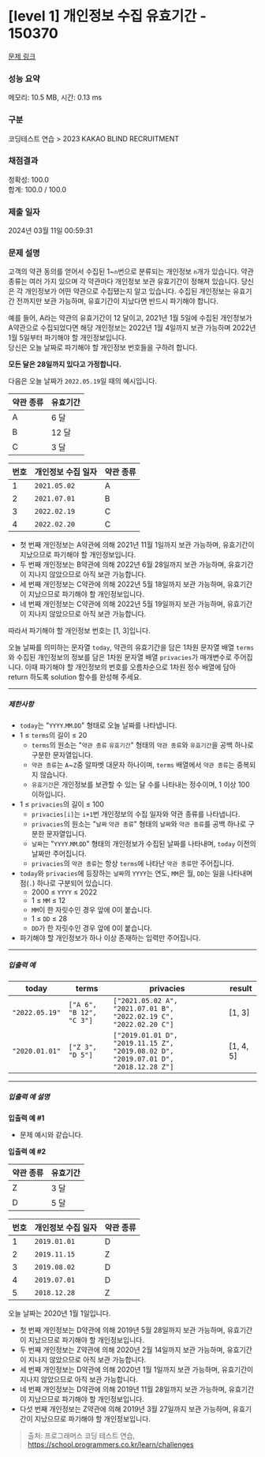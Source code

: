 # [level 1] 개인정보 수집 유효기간 - 150370 

[문제 링크](https://school.programmers.co.kr/learn/courses/30/lessons/150370?language=python3) 

### 성능 요약

메모리: 10.5 MB, 시간: 0.13 ms

### 구분

코딩테스트 연습 > 2023 KAKAO BLIND RECRUITMENT

### 채점결과

정확성: 100.0<br/>합계: 100.0 / 100.0

### 제출 일자

2024년 03월 11일 00:59:31

### 문제 설명

<p>고객의 약관 동의를 얻어서 수집된 1~<code>n</code>번으로 분류되는 개인정보 <code>n</code>개가 있습니다. 약관 종류는 여러 가지 있으며 각 약관마다 개인정보 보관 유효기간이 정해져 있습니다. 당신은 각 개인정보가 어떤 약관으로 수집됐는지 알고 있습니다. 수집된 개인정보는 유효기간 전까지만 보관 가능하며, 유효기간이 지났다면 반드시 파기해야 합니다.</p>

<p>예를 들어, A라는 약관의 유효기간이 12 달이고, 2021년 1월 5일에 수집된 개인정보가 A약관으로 수집되었다면 해당 개인정보는 2022년 1월 4일까지 보관 가능하며 2022년 1월 5일부터 파기해야 할 개인정보입니다.<br>
당신은 오늘 날짜로 파기해야 할 개인정보 번호들을 구하려 합니다.</p>

<p><strong>모든 달은 28일까지 있다고 가정합니다.</strong></p>

<p>다음은 오늘 날짜가 <code>2022.05.19</code>일 때의 예시입니다.</p>
<table class="table">
        <thead><tr>
<th>약관 종류</th>
<th>유효기간</th>
</tr>
</thead>
        <tbody><tr>
<td>A</td>
<td>6 달</td>
</tr>
<tr>
<td>B</td>
<td>12 달</td>
</tr>
<tr>
<td>C</td>
<td>3 달</td>
</tr>
</tbody>
      </table><table class="table">
        <thead><tr>
<th>번호</th>
<th>개인정보 수집 일자</th>
<th>약관 종류</th>
</tr>
</thead>
        <tbody><tr>
<td>1</td>
<td><code>2021.05.02</code></td>
<td>A</td>
</tr>
<tr>
<td>2</td>
<td><code>2021.07.01</code></td>
<td>B</td>
</tr>
<tr>
<td>3</td>
<td><code>2022.02.19</code></td>
<td>C</td>
</tr>
<tr>
<td>4</td>
<td><code>2022.02.20</code></td>
<td>C</td>
</tr>
</tbody>
      </table>
<ul>
<li>첫 번째 개인정보는 A약관에 의해 2021년 11월 1일까지 보관 가능하며, 유효기간이 지났으므로 파기해야 할 개인정보입니다.</li>
<li>두 번째 개인정보는 B약관에 의해 2022년 6월 28일까지 보관 가능하며, 유효기간이 지나지 않았으므로 아직 보관 가능합니다.</li>
<li>세 번째 개인정보는 C약관에 의해 2022년 5월 18일까지 보관 가능하며, 유효기간이 지났으므로 파기해야 할 개인정보입니다.</li>
<li>네 번째 개인정보는 C약관에 의해 2022년 5월 19일까지 보관 가능하며, 유효기간이 지나지 않았으므로 아직 보관 가능합니다.</li>
</ul>

<p>따라서 파기해야 할 개인정보 번호는 [1, 3]입니다.</p>

<p>오늘 날짜를 의미하는 문자열 <code>today</code>, 약관의 유효기간을 담은 1차원 문자열 배열 <code>terms</code>와 수집된 개인정보의 정보를 담은 1차원 문자열 배열 <code>privacies</code>가 매개변수로 주어집니다. 이때 파기해야 할 개인정보의 번호를 오름차순으로 1차원 정수 배열에 담아 return 하도록 solution 함수를 완성해 주세요.</p>

<hr>

<h5>제한사항</h5>

<ul>
<li><code>today</code>는 "<code>YYYY</code>.<code>MM</code>.<code>DD</code>" 형태로 오늘 날짜를 나타냅니다. </li>
<li>1 ≤ <code>terms</code>의 길이 ≤ 20

<ul>
<li><code>terms</code>의 원소는 "<code>약관 종류</code> <code>유효기간</code>" 형태의 <code>약관 종류</code>와 <code>유효기간</code>을 공백 하나로 구분한 문자열입니다.</li>
<li><code>약관 종류</code>는 <code>A</code>~<code>Z</code>중 알파벳 대문자 하나이며, <code>terms</code> 배열에서 <code>약관 종류</code>는 중복되지 않습니다.</li>
<li><code>유효기간</code>은 개인정보를 보관할 수 있는 달 수를 나타내는 정수이며, 1 이상 100 이하입니다.</li>
</ul></li>
<li>1 ≤ <code>privacies</code>의 길이 ≤ 100

<ul>
<li><code>privacies[i]</code>는 <code>i+1</code>번 개인정보의 수집 일자와 약관 종류를 나타냅니다.</li>
<li><code>privacies</code>의 원소는 "<code>날짜</code> <code>약관 종류</code>" 형태의 <code>날짜</code>와 <code>약관 종류</code>를 공백 하나로 구분한 문자열입니다.</li>
<li><code>날짜</code>는 "<code>YYYY</code>.<code>MM</code>.<code>DD</code>" 형태의 개인정보가 수집된 날짜를 나타내며, <code>today</code> 이전의 날짜만 주어집니다.</li>
<li><code>privacies</code>의 <code>약관 종류</code>는 항상 <code>terms</code>에 나타난 <code>약관 종류</code>만 주어집니다.</li>
</ul></li>
<li><code>today</code>와 <code>privacies</code>에 등장하는 <code>날짜</code>의 <code>YYYY</code>는 연도, <code>MM</code>은 월, <code>DD</code>는 일을 나타내며 점(<code>.</code>) 하나로 구분되어 있습니다.

<ul>
<li>2000 ≤ <code>YYYY</code> ≤ 2022</li>
<li>1 ≤ <code>MM</code> ≤ 12</li>
<li><code>MM</code>이 한 자릿수인 경우 앞에 0이 붙습니다.</li>
<li>1 ≤ <code>DD</code> ≤ 28</li>
<li><code>DD</code>가 한 자릿수인 경우 앞에 0이 붙습니다.</li>
</ul></li>
<li>파기해야 할 개인정보가 하나 이상 존재하는 입력만 주어집니다.</li>
</ul>

<hr>

<h5>입출력 예</h5>
<table class="table">
        <thead><tr>
<th>today</th>
<th>terms</th>
<th>privacies</th>
<th>result</th>
</tr>
</thead>
        <tbody><tr>
<td><code>"2022.05.19"</code></td>
<td><code>["A 6", "B 12", "C 3"]</code></td>
<td><code>["2021.05.02 A", "2021.07.01 B", "2022.02.19 C", "2022.02.20 C"]</code></td>
<td>[1, 3]</td>
</tr>
<tr>
<td><code>"2020.01.01"</code></td>
<td><code>["Z 3", "D 5"]</code></td>
<td><code>["2019.01.01 D", "2019.11.15 Z", "2019.08.02 D", "2019.07.01 D", "2018.12.28 Z"]</code></td>
<td>[1, 4, 5]</td>
</tr>
</tbody>
      </table>
<hr>

<h5>입출력 예 설명</h5>

<p><strong>입출력 예 #1</strong></p>

<ul>
<li>문제 예시와 같습니다.</li>
</ul>

<p><strong>입출력 예 #2</strong></p>
<table class="table">
        <thead><tr>
<th>약관 종류</th>
<th>유효기간</th>
</tr>
</thead>
        <tbody><tr>
<td>Z</td>
<td>3 달</td>
</tr>
<tr>
<td>D</td>
<td>5 달</td>
</tr>
</tbody>
      </table><table class="table">
        <thead><tr>
<th>번호</th>
<th>개인정보 수집 일자</th>
<th>약관 종류</th>
</tr>
</thead>
        <tbody><tr>
<td>1</td>
<td><code>2019.01.01</code></td>
<td>D</td>
</tr>
<tr>
<td>2</td>
<td><code>2019.11.15</code></td>
<td>Z</td>
</tr>
<tr>
<td>3</td>
<td><code>2019.08.02</code></td>
<td>D</td>
</tr>
<tr>
<td>4</td>
<td><code>2019.07.01</code></td>
<td>D</td>
</tr>
<tr>
<td>5</td>
<td><code>2018.12.28</code></td>
<td>Z</td>
</tr>
</tbody>
      </table>
<p>오늘 날짜는 2020년 1월 1일입니다.</p>

<ul>
<li>첫 번째 개인정보는 D약관에 의해 2019년 5월 28일까지 보관 가능하며, 유효기간이 지났으므로 파기해야 할 개인정보입니다.</li>
<li>두 번째 개인정보는 Z약관에 의해 2020년 2월 14일까지 보관 가능하며, 유효기간이 지나지 않았으므로 아직 보관 가능합니다.</li>
<li>세 번째 개인정보는 D약관에 의해 2020년 1월 1일까지 보관 가능하며, 유효기간이 지나지 않았으므로 아직 보관 가능합니다.</li>
<li>네 번째 개인정보는 D약관에 의해 2019년 11월 28일까지 보관 가능하며, 유효기간이 지났으므로 파기해야 할 개인정보입니다.</li>
<li>다섯 번째 개인정보는 Z약관에 의해 2019년 3월 27일까지 보관 가능하며, 유효기간이 지났으므로 파기해야 할 개인정보입니다.</li>
</ul>


> 출처: 프로그래머스 코딩 테스트 연습, https://school.programmers.co.kr/learn/challenges